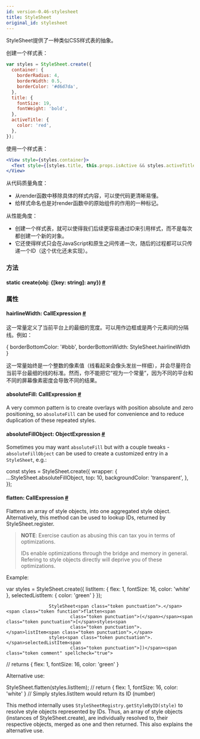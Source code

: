 ```yaml
---
id: version-0.46-stylesheet
title: StyleSheet
original_id: stylesheet
---
```


StyleSheet提供了一种类似CSS样式表的抽象。

创建一个样式表：

```jsx
var styles = StyleSheet.create({
  container: {
    borderRadius: 4,
    borderWidth: 0.5,
    borderColor: '#d6d7da',
  },
  title: {
    fontSize: 19,
    fontWeight: 'bold',
  },
  activeTitle: {
    color: 'red',
  },
});
```

使用一个样式表：

```jsx
<View style={styles.container}>
  <Text style={[styles.title, this.props.isActive && styles.activeTitle]} />
</View>
```

从代码质量角度：

* 从render函数中移除具体的样式内容，可以使代码更清晰易懂。
* 给样式命名也是对render函数中的原始组件的作用的一种标记。

从性能角度：

* 创建一个样式表，就可以使得我们后续更容易通过ID来引用样式，而不是每次都创建一个新的对象。
* 它还使得样式只会在JavaScript和原生之间传递一次，随后的过程都可以只传递一个ID（这个优化还未实现）。

### 方法

<div class="props">
	<div class="prop"><h4 class="propTitle"><a class="anchor" name="create"></a><span class="propType">static </span>create<span class="propType">(obj: {[key: string]: any})</span> <a class="hash-link" href="#create">#</a></h4></div>
</div>

### 属性

<div class="props">
	<div class="prop"><h4 class="propTitle"><a class="anchor" name="hairlinewidth"></a>hairlineWidth<span class="propType">: CallExpression</span> <a class="hash-link" href="#hairlinewidth">#</a></h4><div>
	<p>这一常量定义了当前平台上的最细的宽度。可以用作边框或是两个元素间的分隔线。例如：</p>
	<div class="prism language-javascript">  <span class="token punctuation">{</span>
    borderBottomColor<span class="token punctuation">:</span> <span class="token string">'#bbb'</span><span class="token punctuation">,</span>
    borderBottomWidth<span class="token punctuation">:</span> StyleSheet<span class="token punctuation">.</span>hairlineWidth
  <span class="token punctuation">}</span></div>
  <p>这一常量始终是一个整数的像素值（线看起来会像头发丝一样细），并会尽量符合当前平台最细的线的标准。然而，你不能把它“视为一个常量”，因为不同的平台和不同的屏幕像素密度会导致不同的结果。</p></div>
  </div>
  <div class="prop"><h4 class="propTitle"><a class="anchor" name="absolutefill"></a>absoluteFill<span class="propType">: CallExpression</span>
    <a class="hash-link" href="#absolutefill">#</a></h4>
    <div><p>A very common pattern is to create overlays with position absolute and zero positioning,
        so <code>absoluteFill</code> can be used for convenience and to reduce duplication of these repeated
        styles.</p></div>
</div>
<div class="prop"><h4 class="propTitle"><a class="anchor" name="absolutefillobject"></a>absoluteFillObject<span
        class="propType">: ObjectExpression</span> <a class="hash-link"
                                                      href="#absolutefillobject">#</a></h4>
    <div><p>Sometimes you may want <code>absoluteFill</code> but with a couple tweaks - <code>absoluteFillObject</code>
        can be
        used to create a customized entry in a <code>StyleSheet</code>, e.g.:</p>
        <p> const styles = StyleSheet.create({
            wrapper: {
            ...StyleSheet.absoluteFillObject,
            top: 10,
            backgroundColor: 'transparent',
            },
            });</p></div>
</div>
	<div class="prop"><h4 class="propTitle"><a class="anchor" name="flatten"></a>flatten<span class="propType">: CallExpression</span>
            <a class="hash-link" href="stylesheet.html#flatten">#</a></h4>
            <div><p>Flattens an array of style objects, into one aggregated style object.
                Alternatively, this method can be used to lookup IDs, returned by
                StyleSheet.register.</p>
                <blockquote><p><strong>NOTE</strong>: Exercise caution as abusing this can tax you in terms of
                    optimizations.</p>
                    <p>IDs enable optimizations through the bridge and memory in general. Refering
                        to style objects directly will deprive you of these optimizations.</p></blockquote>
                <p>Example:</p>
                <div class="prism language-javascript"><span class="token keyword">var</span> styles <span
                        class="token operator">=</span> StyleSheet<span class="token punctuation">.</span><span
                        class="token function">create<span class="token punctuation">(</span></span><span
                        class="token punctuation">{</span>
                    listItem<span class="token punctuation">:</span> <span class="token punctuation">{</span>
                    flex<span class="token punctuation">:</span> <span class="token number">1</span><span
                            class="token punctuation">,</span>
                    fontSize<span class="token punctuation">:</span> <span class="token number">16</span><span
                            class="token punctuation">,</span>
                    color<span class="token punctuation">:</span> <span class="token string">'white'</span>
                    <span class="token punctuation">}</span><span class="token punctuation">,</span>
                    selectedListItem<span class="token punctuation">:</span> <span class="token punctuation">{</span>
                    color<span class="token punctuation">:</span> <span class="token string">'green'</span>
                    <span class="token punctuation">}</span>
                    <span class="token punctuation">}</span><span class="token punctuation">)</span><span
                            class="token punctuation">;</span>

                    StyleSheet<span class="token punctuation">.</span><span class="token function">flatten<span
                            class="token punctuation">(</span></span><span class="token punctuation">[</span>styles<span
                            class="token punctuation">.</span>listItem<span class="token punctuation">,</span>
                    styles<span class="token punctuation">.</span>selectedListItem<span
                            class="token punctuation">])</span><span class="token comment" spellcheck="true">
// returns { flex: 1, fontSize: 16, color: 'green' }</span></div>
                <p>Alternative use:</p>
                <div class="prism language-javascript">StyleSheet<span class="token punctuation">.</span><span
                        class="token function">flatten<span class="token punctuation">(</span></span>styles<span
                        class="token punctuation">.</span>listItem<span class="token punctuation">)</span><span
                        class="token punctuation">;</span><span class="token comment" spellcheck="true">
// return { flex: 1, fontSize: 16, color: 'white' }
</span><span class="token comment" spellcheck="true">// Simply styles.listItem would return its ID (number)</span></div>
                <p>This method internally uses <code>StyleSheetRegistry.getStyleByID(style)</code>
                    to resolve style objects represented by IDs. Thus, an array of style
                    objects (instances of StyleSheet.create), are individually resolved to,
                    their respective objects, merged as one and then returned. This also explains
                    the alternative use.</p></div>
    </div>
</div>

